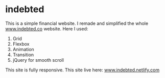 # indebted
This is a simple financial website. I remade and simplified the whole www.indebted.co website. 
Here I used:
  1. Grid
  2. Flexbox
  3. Animation
  4. Transition
  5. jQuery for smooth scroll
  
This site is fully responsive. This site live here: www.indebted.netlify.com
